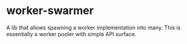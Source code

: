 # worker-swarmer
A lib that allows spawning a worker implementation into many. This is essentially a worker pooler with simple API surface.

